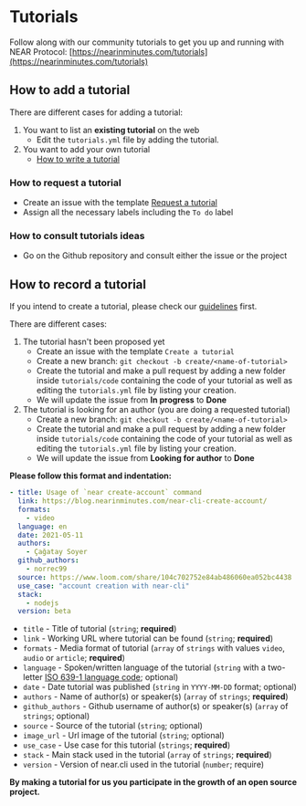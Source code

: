 <!-- ![Tutorials](/assets/banner-tutorials.png) -->

# Tutorials

Follow along with our community tutorials to get you up and running with NEAR Protocol: [https://nearinminutes.com/tutorials](https://nearinminutes.com/tutorials)

## How to add a tutorial

There are different cases for adding a tutorial:

1. You want to list an **existing tutorial** on the web
   - Edit the `tutorials.yml` file by adding the tutorial.
2. You want to add your own tutorial
   - [How to write a tutorial](#how-to-write-a-tutorial)

### How to request a tutorial

- Create an issue with the template [Request a tutorial](https://github.com/h4-d1/near-in-minutes/issues/new?assignees=Mcastres&labels=To+do&template=request-a-tutorial.md&title=%5BREQUEST%5D)
- Assign all the necessary labels including the `To do` label

### How to consult tutorials ideas

- Go on the Github repository and consult either the issue or the project

## How to record a tutorial

If you intend to create a tutorial, please check our [guidelines](https://github.com/h4-d1/near-in-minutes/blob/master/tutorials/GUIDELINES.md) first.

There are different cases:

1. The tutorial hasn't been proposed yet
   - Create an issue with the template `Create a tutorial`
   - Create a new branch: `git checkout -b create/<name-of-tutorial>`
   - Create the tutorial and make a pull request by adding a new folder inside `tutorials/code` containing the code of your tutorial as well as editing the `tutorials.yml` file by listing your creation.
   - We will update the issue from **In progress** to **Done**
2. The tutorial is looking for an author (you are doing a requested tutorial)
   - Create a new branch: `git checkout -b create/<name-of-tutorial>`
   - Create the tutorial and make a pull request by adding a new folder inside `tutorials/code` containing the code of your tutorial as well as editing the `tutorials.yml` file by listing your creation.
   - We will update the issue from **Looking for author** to **Done**

**Please follow this format and indentation:**

```yaml
- title: Usage of `near create-account` command
  link: https://blog.nearinminutes.com/near-cli-create-account/
  formats:
    - video
  language: en
  date: 2021-05-11
  authors:
    - Çağatay Soyer
  github_authors:
    - norrec99
  source: https://www.loom.com/share/104c702752e84ab486060ea052bc4438
  use_case: "account creation with near-cli"
  stack:
    - nodejs
  version: beta
```

- `title` - Title of tutorial (`string`; **required**)
- `link` - Working URL where tutorial can be found (`string`; **required**)
- `formats` - Media format of tutorial (`array` of `strings` with values `video`, `audio` or `article`; **required**)
- `language` - Spoken/written language of the tutorial (`string` with a two-letter [ISO 639-1 language code](https://en.wikipedia.org/wiki/List_of_ISO_639-1_codes); optional)
- `date` - Date tutorial was published (`string` in `YYYY-MM-DD` format; optional)
- `authors` - Name of author(s) or speaker(s) (`array` of `strings`; **required**)
- `github_authors` - Github username of author(s) or speaker(s) (`array` of `strings`; optional)
- `source` - Source of the tutorial (`string`; optional)
- `image_url` - Url image of the tutorial (`string`; optional)
- `use_case` - Use case for this tutorial (`strings`; **required**)
- `stack` - Main stack used in the tutorial (`array` of `strings`; **required**)
- `version` - Version of near.cli used in the tutorial (`number`; require)

**By making a tutorial for us you participate in the growth of an open source project.**
